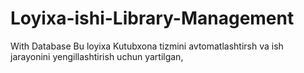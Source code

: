 # Loyixa-ishi-Library-Management
With Database 
Bu loyixa Kutubxona tizmini avtomatlashtirsh va ish jarayonini yengillashtirish uchun yartilgan,
